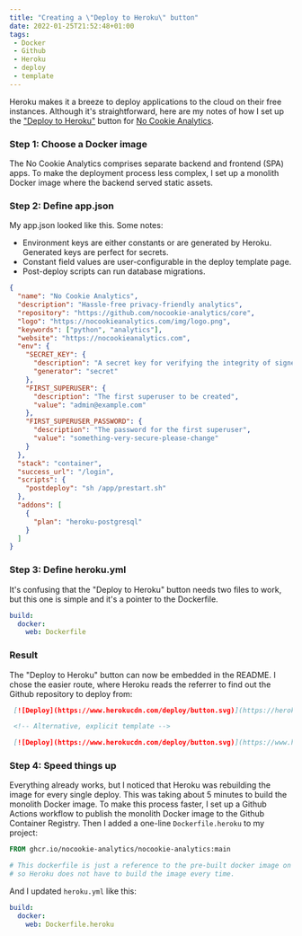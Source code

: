 ```yaml
---
title: "Creating a \"Deploy to Heroku\" button"
date: 2022-01-25T21:52:48+01:00
tags:
 - Docker
 - Github
 - Heroku
 - deploy
 - template
---
```


Heroku makes it a breeze to deploy applications to the cloud on their free instances. Although it's straightforward, here are my notes of how I set up the ["Deploy to Heroku"](https://devcenter.heroku.com/articles/heroku-button) button for [No Cookie Analytics](https://nocookieanalytics.com/).

### Step 1: Choose a Docker image

The No Cookie Analytics comprises separate backend and frontend (SPA) apps. To make the deployment process less complex, I set up a monolith Docker image where the backend served static assets.


### Step 2: Define app.json

My app.json looked like this. Some notes:

- Environment keys are either constants or are generated by Heroku. Generated keys are perfect for secrets.
- Constant field values are user-configurable in the deploy template page.
- Post-deploy scripts can run database migrations.

```json
{
  "name": "No Cookie Analytics",
  "description": "Hassle-free privacy-friendly analytics",
  "repository": "https://github.com/nocookie-analytics/core",
  "logo": "https://nocookieanalytics.com/img/logo.png",
  "keywords": ["python", "analytics"],
  "website": "https://nocookieanalytics.com",
  "env": {
    "SECRET_KEY": {
      "description": "A secret key for verifying the integrity of signed cookies.",
      "generator": "secret"
    },
    "FIRST_SUPERUSER": {
      "description": "The first superuser to be created",
      "value": "admin@example.com"
    },
    "FIRST_SUPERUSER_PASSWORD": {
      "description": "The password for the first superuser",
      "value": "something-very-secure-please-change"
    }
  },
  "stack": "container",
  "success_url": "/login",
  "scripts": {
    "postdeploy": "sh /app/prestart.sh"
  },
  "addons": [
    {
      "plan": "heroku-postgresql"
    }
  ]
}
```

### Step 3: Define heroku.yml

It's confusing that the "Deploy to Heroku" button needs two files to work, but this one is simple and it's a pointer to the Dockerfile.

```yaml
build:
  docker:
    web: Dockerfile
```

### Result

The "Deploy to Heroku" button can now be embedded in the README. I chose the easier route, where Heroku reads the referrer to find out the Github repository to deploy from:

```markdown
 [![Deploy](https://www.herokucdn.com/deploy/button.svg)](https://heroku.com/deploy)

 <!-- Alternative, explicit template -->

 [![Deploy](https://www.herokucdn.com/deploy/button.svg)](https://www.heroku.com/deploy?template=https://github.com/<USER>/core/tree/<BRANCH>)
```

### Step 4: Speed things up

Everything already works, but I noticed that Heroku was rebuilding the image for every single deploy. This was taking about 5 minutes to build the monolith Docker image. To make this process faster, I set up a Github Actions workflow to publish the monolith Docker image to the Github Container Registry. Then I added a one-line `Dockerfile.heroku` to my project:

```dockerfile
FROM ghcr.io/nocookie-analytics/nocookie-analytics:main

# This dockerfile is just a reference to the pre-built docker image on ghcr,
# so Heroku does not have to build the image every time.
```

And I updated `heroku.yml` like this:


```yaml
build:
  docker:
    web: Dockerfile.heroku
```
